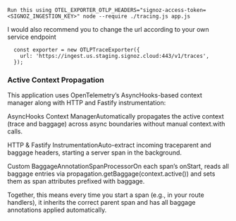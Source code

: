 `Run this using OTEL_EXPORTER_OTLP_HEADERS="signoz-access-token=<SIGNOZ_INGESTION_KEY>" node --require ./tracing.js app.js`

I would also recommend you to change the url according to your own service endpoint
```
  const exporter = new OTLPTraceExporter({
    url: 'https://ingest.us.staging.signoz.cloud:443/v1/traces',
  });
```

### Active Context Propagation

This application uses OpenTelemetry’s AsyncHooks-based context manager along with HTTP and Fastify instrumentation:

AsyncHooks Context ManagerAutomatically propagates the active context (trace and baggage) across async boundaries without manual context.with calls.

HTTP & Fastify InstrumentationAuto-extract incoming traceparent and baggage headers, starting a server span in the background.

Custom BaggageAnnotationSpanProcessorOn each span’s onStart, reads all baggage entries via propagation.getBaggage(context.active()) and sets them as span attributes prefixed with baggage.

Together, this means every time you start a span (e.g., in your route handlers), it inherits the correct parent span and has all baggage annotations applied automatically.